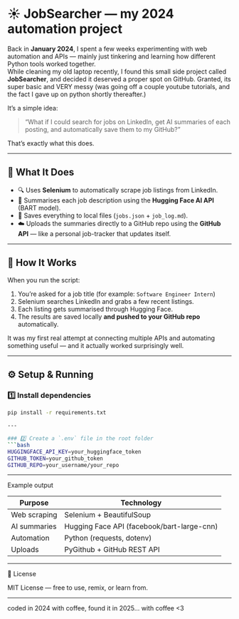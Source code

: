 # ☀️ JobSearcher — my 2024 automation project

Back in **January 2024**, I spent a few weeks experimenting with web automation and APIs — mainly just tinkering and learning how different Python tools worked together.  
While cleaning my old laptop recently, I found this small side project called **JobSearcher**, and decided it deserved a proper spot on GitHub. Granted, its super basic and VERY messy (was going off a couple youtube tutorials, and the fact I gave up on python shortly thereafter.)

It’s a simple idea:  
> “What if I could search for jobs on LinkedIn, get AI summaries of each posting, and automatically save them to my GitHub?”

That’s exactly what this does.

---

## 🧠 What It Does
- 🔍 Uses **Selenium** to automatically scrape job listings from LinkedIn.  
- 🧩 Summarises each job description using the **Hugging Face AI API** (BART model).  
- 💾 Saves everything to local files (`jobs.json` + `job_log.md`).  
- ☁️ Uploads the summaries directly to a GitHub repo using the **GitHub API** — like a personal job-tracker that updates itself.

---

## 🚀 How It Works
When you run the script:
1. You’re asked for a job title (for example: `Software Engineer Intern`)
2. Selenium searches LinkedIn and grabs a few recent listings.
3. Each listing gets summarised through Hugging Face.
4. The results are saved locally **and pushed to your GitHub repo** automatically.

It was my first real attempt at connecting multiple APIs and automating something useful — and it actually worked surprisingly well.

---

## ⚙️ Setup & Running

### 1️⃣ Install dependencies
```bash
pip install -r requirements.txt

---

### 2️⃣ Create a `.env` file in the root folder
```bash
HUGGINGFACE_API_KEY=your_huggingface_token
GITHUB_TOKEN=your_github_token
GITHUB_REPO=your_username/your_repo
```
---

Example output

| Purpose      | Technology                                 |
| ------------ | ------------------------------------------ |
| Web scraping | Selenium + BeautifulSoup                   |
| AI summaries | Hugging Face API (facebook/bart-large-cnn) |
| Automation   | Python (requests, dotenv)                  |
| Uploads      | PyGithub + GitHub REST API                 |

---

🧾 License

MIT License — free to use, remix, or learn from.

---

coded in 2024 with coffee, found it in 2025... with coffee <3